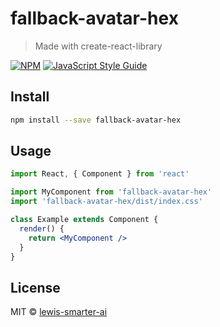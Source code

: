 # fallback-avatar-hex

> Made with create-react-library

[![NPM](https://img.shields.io/npm/v/fallback-avatar-hex.svg)](https://www.npmjs.com/package/fallback-avatar-hex) [![JavaScript Style Guide](https://img.shields.io/badge/code_style-standard-brightgreen.svg)](https://standardjs.com)

## Install

```bash
npm install --save fallback-avatar-hex
```

## Usage

```jsx
import React, { Component } from 'react'

import MyComponent from 'fallback-avatar-hex'
import 'fallback-avatar-hex/dist/index.css'

class Example extends Component {
  render() {
    return <MyComponent />
  }
}
```

## License

MIT © [lewis-smarter-ai](https://github.com/lewis-smarter-ai)
